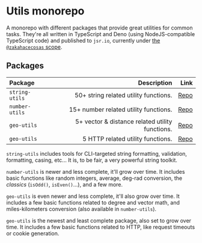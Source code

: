 # Utils monorepo

A monorepo with different packages that provide great utilities for common tasks. They're all written in TypeScript and Deno (using NodeJS-compatible TypeScript code) and published to `jsr.io`, currently under [the `@zakahacecosas` scope](https://jsr.io/@zakahacecosas).

## Packages

| Package        |                                     Description |                                                                  Link |
| :------------- | ----------------------------------------------: | --------------------------------------------------------------------: |
| `string-utils` |           50+ string related utility functions. | [Repo](https://github.com/ZakaHaceCosas/dev-utils/tree/master/number) |
| `number-utils` |           15+ number related utility functions. | [Repo](https://github.com/ZakaHaceCosas/dev-utils/tree/master/number) |
| `geo-utils`    | 5+ vector & distance related utility functions. |    [Repo](https://github.com/ZakaHaceCosas/dev-utils/tree/master/geo) |
| `geo-utils`    | 5 HTTP related utility functions. |    [Repo](https://github.com/ZakaHaceCosas/dev-utils/tree/master/http) |

`string-utils` includes tools for CLI-targeted string formatting, validation, formatting, casing, etc... It is, to be fair, a very powerful string toolkit.

`number-utils` is newer and less complete, it'll grow over time. It includes basic functions like random integers, average, deg-rad conversion, the _classics_ (`isOdd()`, `isEven()`...), and a few more.

`geo-utils` is even newer and less complete, it'll also grow over time. It includes a few basic functions related to degree and vector math, and miles-kilometers conversion (also available in `number-utils`).

`geo-utils` is the newest and least complete package, also set to grow over time. It includes a few basic functions related to HTTP, like request timeouts or cookie generation.
